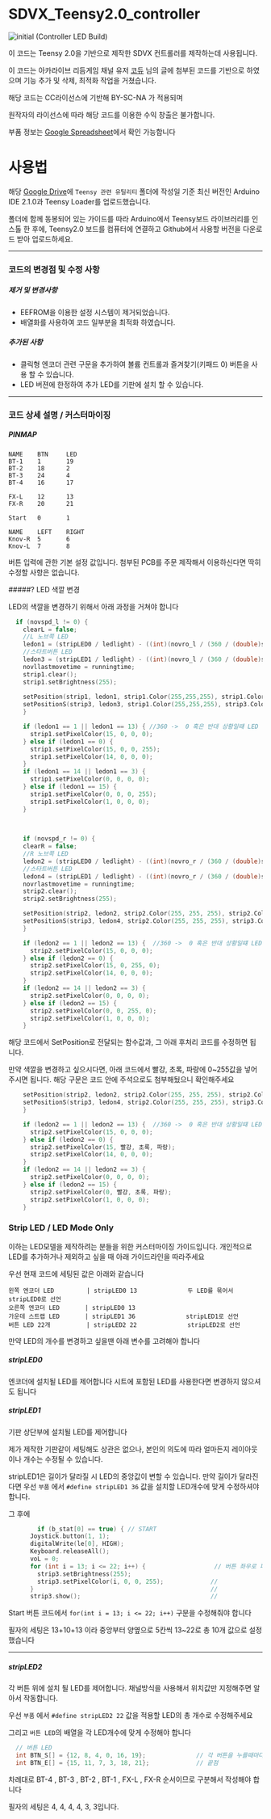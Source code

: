 # SDVX_Teensy2.0_controller
![initial](https://github.com/NekoNyaru/SDVX_Teensy2.0_controller/assets/113786183/fc266055-f89b-4206-9b4f-583e2618ad23)
(Controller LED Build)


이 코드는 Teensy 2.0을 기반으로 제작한 SDVX 컨트롤러를 제작하는데 사용됩니다.

이 코드는 아카라이브 리듬게임 채널 유저 [코듀](https://arca.live/b/mgamm/68743390) 님의 글에 첨부된 코드를 기반으로 하였으며
기능 추가 및 삭제, 최적화 작업을 거쳤습니다.


해당 코드는 CC라이선스에 기반해 BY-SC-NA 가 적용되며

원작자의 라이선스에 따라 해당 코드를 이용한 수익 창출은 불가합니다.

부품 정보는 [Google Spreadsheet](https://docs.google.com/spreadsheets/d/19fmriJb6eNJEz0nDAXWIfqVCtt-jTtWN05BttMs27ew/edit#gid=0)에서 확인 가능합니다

# 사용법
해당 [Google Drive](https://drive.google.com/drive/folders/1MX582bQeySP7_dZotP_uXt4V2uPrYggn?usp=sharing)에 `Teensy 관련 유틸리티` 폴더에 작성일 기준 최신 버전인 Arduino IDE 2.1.0과 Teensy Loader를 업로드했습니다.

폴더에 함께 동봉되어 있는 가이드를 따라 Arduino에서 Teensy보드 라이브러리를 인스톨 한 후에, Teensy2.0 보드를 컴퓨터에 연결하고 Github에서 사용할 버전을 다운로드 받아 업로드하세요.

* * *
### 코드의 변경점 및 수정 사항

##### 제거 및 변경사항 ##
- EEFROM을 이용한 설정 시스템이 제거되었습니다.
- 배열화를 사용하여 코드 일부분을 최적화 하였습니다.

##### 추가된 사항 ##
- 클릭형 엔코더 관련 구문을 추가하여 볼륨 컨트롤과 즐겨찾기(키패드 0) 버튼을 사용 할 수 있습니다.
- LED 버젼에 한정하여 추가 LED를 기판에 설치 할 수 있습니다.

* * *
### 코드 상세 설명 / 커스터마이징 #

##### PINMAP
```
NAME    BTN     LED
BT-1    1       19
BT-2    18      2
BT-3    24      4
BT-4    16      17

FX-L    12      13
FX-R    20      21

Start   0       1

NAME    LEFT    RIGHT
Knov-R  5       6  
Knov-L  7       8
```
버튼 입력에 관한 기본 설정 값입니다. 첨부된 PCB를 주문 제작해서 이용하신다면 딱히 수정할 사항은 없습니다.



#####? LED 색깔 변경

LED의 색깔을 변경하기 위해서 아래 과정을 거쳐야 합니다

```c++
  if (novspd_l != 0) {
    clearL = false;
    //L 노브쪽 LED
    ledon1 = (stripLED0 / ledlight) - ((int)(novro_l / (360 / (double)stripLED0)) % (stripLED0 / ledlight)) - 1;
    //스타트버튼 LED
    ledon3 = (stripLED1 / ledlight) - ((int)(novro_l / (360 / (double)stripLED1)) % (stripLED1 / ledlight)) - 1;
    novllastmovetime = runningtime;
    strip1.clear();
    strip1.setBrightness(255);
  
    setPosition(strip1, ledon1, strip1.Color(255,255,255), strip1.Color(0, 0, 255), ((uint32_t)0 << 16) | ((uint32_t)0 << 8) | (uint32_t)255, novspd_l < 0 ? -2 : 2); //서클
    setPositionS(strip3, ledon3, strip1.Color(255,255,255), strip3.Color(0, 0, 255)); //스트립
    }

    if (ledon1 == 1 || ledon1 == 13) { //360 ->  0 혹은 반대 상황일떄 LED 후처리
      strip1.setPixelColor(15, 0, 0, 0);
    } else if (ledon1 == 0) {
      strip1.setPixelColor(15, 0, 0, 255);
      strip1.setPixelColor(14, 0, 0, 0);
    }
    if (ledon1 == 14 || ledon1 == 3) {
      strip1.setPixelColor(0, 0, 0, 0);
    } else if (ledon1 == 15) {
      strip1.setPixelColor(0, 0, 0, 255);
      strip1.setPixelColor(1, 0, 0, 0);
    }
  
    

    if (novspd_r != 0) { 
    clearR = false;
    //R 노브쪽 LED
    ledon2 = (stripLED0 / ledlight) - ((int)(novro_r / (360 / (double)stripLED0)) % (stripLED0 / ledlight)) - 1;
    //스타트버튼 LED
    ledon4 = (stripLED1 / ledlight) - ((int)(novro_r / (360 / (double)stripLED1)) % (stripLED1 / ledlight)) - 1;
    novrlastmovetime = runningtime;
    strip2.clear();
    strip2.setBrightness(255);

    setPosition(strip2, ledon2, strip2.Color(255, 255, 255), strip2.Color(0, 255, 0), ((uint32_t)0 << 16) | ((uint32_t)255 << 8) | (uint32_t)0, novspd_r < 0 ? -2 : 2); //서클
    setPositionS(strip3, ledon4, strip2.Color(255, 255, 255), strip3.Color(255, 0, 0)); //스트립
    }

    if (ledon2 == 1 || ledon2 == 13) {  //360 ->  0 혹은 반대 상황일떄 LED 후처리
      strip2.setPixelColor(15, 0, 0, 0);
    } else if (ledon2 == 0) {
      strip2.setPixelColor(15, 0, 255, 0);
      strip2.setPixelColor(14, 0, 0, 0);
    }
    if (ledon2 == 14 || ledon2 == 3) {
      strip2.setPixelColor(0, 0, 0, 0);
    } else if (ledon2 == 15) {
      strip2.setPixelColor(0, 0, 255, 0);
      strip2.setPixelColor(1, 0, 0, 0);
    }
```

해당 코드에서 SetPosition로 전달되는 함수값과, 그 아래 후처리 코드를 수정하면 됩니다.

만약 색깔을 변경하고 싶으시다면, 아래 코드에서 빨강, 초록, 파랑에 0~255값을 넣어주시면 됩니다.
해당 구문은 코드 안에 주석으로도 첨부해뒀으니 확인해주세요
    
```c++
    setPosition(strip2, ledon2, strip2.Color(255, 255, 255), strip2.Color(빨강, 초록, 파랑), ((uint32_t)빨강 << 16) | ((uint32_t)초록 << 8) | (uint32_t)파랑, novspd_r < 0 ? -2 : 2); //서클
    setPositionS(strip3, ledon4, strip2.Color(255, 255, 255), strip3.Color(초록, 빨강, 파랑)); //스트립
    }

    if (ledon2 == 1 || ledon2 == 13) {  //360 ->  0 혹은 반대 상황일떄 LED 후처리
      strip2.setPixelColor(15, 0, 0, 0);
    } else if (ledon2 == 0) {
      strip2.setPixelColor(15, 빨강, 초록, 파랑);
      strip2.setPixelColor(14, 0, 0, 0);
    }
    if (ledon2 == 14 || ledon2 == 3) {
      strip2.setPixelColor(0, 0, 0, 0);
    } else if (ledon2 == 15) {
      strip2.setPixelColor(0, 빨강, 초록, 파랑);
      strip2.setPixelColor(1, 0, 0, 0);
    }
```

### Strip LED / LED Mode Only
이하는 LED모델을 제작하려는 분들을 위한 커스터마이징 가이드입니다.
개인적으로 LED를 추가하거나 제외하고 싶을 때 아래 가이드라인을 따라주세요

우선 현재 코드에 세팅된 값은 아래와 같습니다 

```
왼쪽 엔코더 LED         | stripLED0 13              두 LED를 묶어서 stripLED0로 선언
오른쪽 엔코더 LED       | stripLED0 13
가운데 스트랩 LED       | stripLED1 36              stripLED1로 선언
버튼 LED 22개          | stripLED2 22              stripLED2로 선언
```

만약 LED의 개수를 변경하고 싶을땐 아래 변수를 고려해야 합니다

##### stripLED0
엔코더에 설치될 LED를 제어합니다
시트에 포함된 LED를 사용한다면 변경하지 않으셔도 됩니다

##### stripLED1
기판 상단부에 설치될 LED를 제어합니다

제가 제작한 기판같이 세팅해도 상관은 없으나, 본인의 의도에 따라 얼마든지 레이아웃이나 개수는 수정될 수 있습니다.

stripLED1은 길이가 달라질 시 LED의 중앙값이 변할 수 있습니다.
만약 길이가 달라진다면 우선 `부품` 에서 `#define stripLED1 36` 값을 설치할 LED개수에 맞게 수정하셔야 합니다. 

그 후에
```c++
        if (b_stat[0] == true) { // START
      Joystick.button(1, 1);
      digitalWrite(le[0], HIGH);
      Keyboard.releaseAll();
      voL = 0;
      for (int i = 13; i <= 22; i++) {                   // 버튼 좌우로 파란색 LED 밝히는 구문
        strip3.setBrightness(255); 
        strip3.setPixelColor(i, 0, 0, 255);             //
      }                                                 //
      strip3.show();                                    //
```
Start 버튼 코드에서 `for(int i = 13; i <= 22; i++)` 구문을 수정해줘야 합니다

필자의 세팅은 13+10+13 이라 중앙부터 양옆으로 5칸씩 13~22로 총 10개 값으로 설정했습니다

* * *
##### stripLED2
각 버튼 위에 설치 될 LED를 제어합니다.
채널방식을 사용해서 위치값만 지정해주면 알아서 작동합니다.

우선 `부품` 에서 `#define stripLED2 22` 값을 적용할 LED의 총 개수로 수정해주세요

그리고 `버튼 LED`의 배열을 각 LED개수에 맞게 수정해야 합니다

```c++
  // 버튼 LED
  int BTN_S[] = {12, 8, 4, 0, 16, 19};              // 각 버튼을 누를때마다 반응하는 스트립 LED 의 위치 지정 (시작점)
  int BTN_E[] = {15, 11, 7, 3, 18, 21};             // 끝점
```

차례대로 BT-4 , BT-3 , BT-2 , BT-1 , FX-L , FX-R 순서이므로 구분해서 작성해야 합니다

필자의 세팅은 4, 4, 4, 4, 3, 3입니다.



